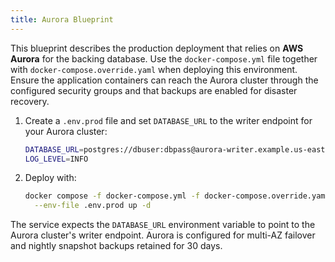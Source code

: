 ```yaml
---
title: Aurora Blueprint
---
```


This blueprint describes the production deployment that relies on
**AWS Aurora** for the backing database. Use the `docker-compose.yml`
file together with `docker-compose.override.yaml` when deploying this
environment. Ensure the application containers can reach the Aurora
cluster through the configured security groups and that backups are
enabled for disaster recovery.

1. Create a `.env.prod` file and set `DATABASE_URL` to the writer
   endpoint for your Aurora cluster:

   ```bash
   DATABASE_URL=postgres://dbuser:dbpass@aurora-writer.example.us-east-1.rds.amazonaws.com:5432/prod_db
   LOG_LEVEL=INFO
   ```

2. Deploy with:

   ```bash
   docker compose -f docker-compose.yml -f docker-compose.override.yaml \
     --env-file .env.prod up -d
   ```

The service expects the `DATABASE_URL` environment variable to point to
the Aurora cluster's writer endpoint. Aurora is configured for multi-AZ
failover and nightly snapshot backups retained for 30 days.
